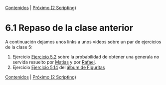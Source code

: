 [Contenidos](../Contenidos.md) \| [Próximo (2 Scripting)](02_Scripts.md)

# 6.1 Repaso de la clase anterior

A continuación dejamos unos links a unos videos sobre un par de ejercicios de la clase 5:

1. Ejercicio [Ejercicio 5.2](../05_Random_Plt_Dbg/01_Random.md#ejercicio-52-generala-no-necesariamente-servida) sobre la probabilidad de obtener una generala no servida resuelto por [Matias](https://youtu.be/D_mipwwZjhM) y por [Rafael](https://youtu.be/c2SO3-iSd04).
2. Ejercicio [Ejercicio 5.14](../05_Random_Plt_Dbg/03_Figuritas.md#ejercicio-514) del [álbum de Figuritas](https://youtu.be/lSVNxPoRLJA)




[Contenidos](../Contenidos.md) \| [Próximo (2 Scripting)](02_Scripts.md)

